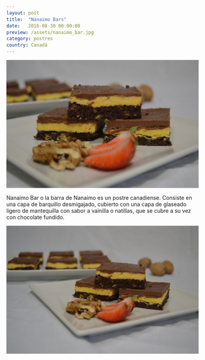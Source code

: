 ```yaml
---
layout: post
title:  "Nanaimo Bars"
date:   2016-08-30 00:00:00
preview: /assets/nanaimo_bar.jpg
category: postres
country: Canadá
---
```


![Nanaimo Bars 1](/assets/nanaimo_bar.jpg)

Nanaimo Bar o la barra de Nanaimo es un postre canadiense.  Consiste en una capa de barquillo desmigajado, cubierto con una capa de glaseado ligero de mantequilla con sabor a vainilla o natillas, que se cubre a su vez con chocolate fundido.

![Nanaimo Bars 2](/assets/nanaimo_bar_2.jpg)
